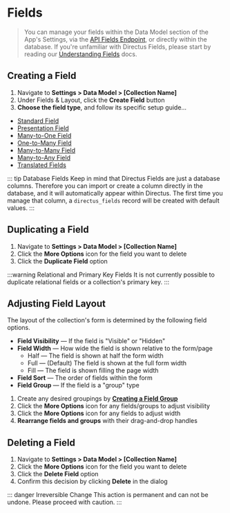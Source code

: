 # Fields

> You can manage your fields within the Data Model section of the App's Settings, via the [API Fields Endpoint](#), or directly within the database. If you're unfamiliar with Directus Fields, please start by reading our [Understanding Fields](#) docs.

## Creating a Field

1. Navigate to **Settings > Data Model > [Collection Name]**
2. Under Fields & Layout, click the **Create Field** button
3. **Choose the field type**, and follow its specific setup guide...

-   [Standard Field](#)
-   [Presentation Field](#)
-   [Many-to-One Field](#)
-   [One-to-Many Field](#)
-   [Many-to-Many Field](#)
-   [Many-to-Any Field](#)
-   [Translated Fields](#)

::: tip Database Fields
Keep in mind that Directus Fields are just a database columns. Therefore you can import or create a column directly in the database, and it will automatically appear within Directus. The first time you manage that column, a `directus_fields` record will be created with default values.
:::

## Duplicating a Field

1. Navigate to **Settings > Data Model > [Collection Name]**
2. Click the **More Options** icon for the field you want to delete
3. Click the **Duplicate Field** option

:::warning Relational and Primary Key Fields
It is not currently possible to duplicate relational fields or a collection's primary key.
:::

## Adjusting Field Layout

The layout of the collection's form is determined by the following field options.

-   **Field Visibility** — If the field is "Visible" or "Hidden"
-   **Field Width** — How wide the field is shown relative to the form/page
    -   Half — The field is shown at half the form width
    -   Full — (Default) The field is shown at the full form width
    -   Fill — The field is shown filling the page width
-   **Field Sort** — The order of fields within the form
-   **Field Group** — If the field is a "group" type

1. Create any desired groupings by **[Creating a Field Group](#)**
2. Click the **More Options** icon for any fields/groups to adjust visibility
3. Click the **More Options** icon for any fields to adjust width
4. **Rearrange fields and groups** with their drag-and-drop handles

## Deleting a Field

1. Navigate to **Settings > Data Model > [Collection Name]**
2. Click the **More Options** icon for the field you want to delete
3. Click the **Delete Field** option
4. Confirm this decision by clicking **Delete** in the dialog

::: danger Irreversible Change
This action is permanent and can not be undone. Please proceed with caution.
:::
